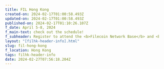 ```yaml
---
title: FIL Hong Kong
created-on: 2024-02-17T01:00:58.493Z
updated-on: 2024-02-17T01:00:58.493Z
published-on: 2024-02-17T01:10:26.107Z
f_date: April 5-8, 2024
f_main-text: check out the schedule!
f_subheader: Register to attend the <b>Filecoin Network Base</b> and <b>FIL Hong Kong at Web3 Festival.</b> There will be exciting talks focused on Web3 trends, decentralized storage, DePin and more!
layout: "[filhk-header-info].html"
slug: fil-hong-kong
f_location: Hong Kong
tags: filhk-header-info
date: 2024-02-27T07:56:18.204Z
---
```

